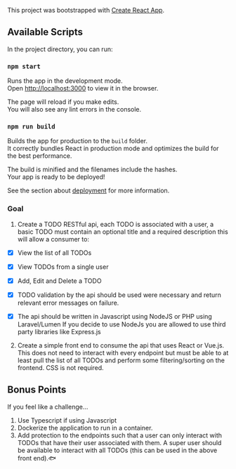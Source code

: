 This project was bootstrapped with [Create React App](https://github.com/facebook/create-react-app).

## Available Scripts

In the project directory, you can run:

### `npm start`

Runs the app in the development mode.<br />
Open [http://localhost:3000](http://localhost:3000) to view it in the browser.

The page will reload if you make edits.<br />
You will also see any lint errors in the console.

### `npm run build`

Builds the app for production to the `build` folder.<br />
It correctly bundles React in production mode and optimizes the build for the best performance.

The build is minified and the filenames include the hashes.<br />
Your app is ready to be deployed!

See the section about [deployment](https://facebook.github.io/create-react-app/docs/deployment) for more information.

### Goal

1. Create a TODO RESTful api, each TODO is associated with a user, a basic TODO must contain an optional title and a required description this will allow a consumer to:

- [x] View the list of all TODOs
- [x] View TODOs from a single user
- [x] Add, Edit and Delete a TODO
- [x] TODO validation by the api should be used were necessary and return relevant error messages on failure.

- [x] The api should be written in Javascript using NodeJS or PHP using Laravel/Lumen
If you decide to use NodeJs you are allowed to use third party libraries like Express.js

2. Create a simple front end to consume the api that uses React or Vue.js. This does not need to interact with every endpoint but must be able to at least pull the list of all TODOs and perform some filtering/sorting on the frontend. CSS is not required.

## Bonus Points
If you feel like a challenge…
1. Use Typescript if using Javascript
2. Dockerize the application to run in a container.
3. Add protection to the endpoints such that a user can only interact with TODOs that have their user associated with them. A super user should be available to interact with all TODOs (this can be used in the above front end).🐟